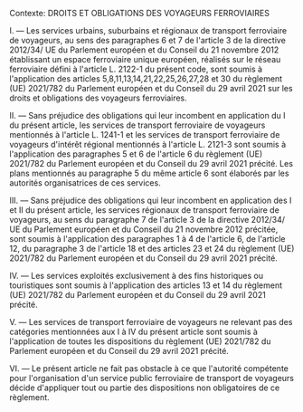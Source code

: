 Contexte: DROITS ET OBLIGATIONS  DES VOYAGEURS FERROVIAIRES

I. — Les services urbains, suburbains et régionaux de transport ferroviaire de voyageurs, au sens des paragraphes 6 et 7 de l'article 3 de la directive 2012/34/ UE du Parlement européen et du Conseil du 21 novembre 2012 établissant un espace ferroviaire unique européen, réalisés sur le réseau ferroviaire défini à l'article L. 2122-1 du présent code, sont soumis à l'application des articles 5,8,11,13,14,21,22,25,26,27,28 et 30 du règlement (UE) 2021/782 du Parlement européen et du Conseil du 29 avril 2021 sur les droits et obligations des voyageurs ferroviaires.

II. — Sans préjudice des obligations qui leur incombent en application du I du présent article, les services de transport ferroviaire de voyageurs mentionnés à l'article L. 1241-1 et les services de transport ferroviaire de voyageurs d'intérêt régional mentionnés à l'article L. 2121-3 sont soumis à l'application des paragraphes 5 et 6 de l'article 6 du règlement (UE) 2021/782 du Parlement européen et du Conseil du 29 avril 2021 précité. Les plans mentionnés au paragraphe 5 du même article 6 sont élaborés par les autorités organisatrices de ces services.

III. — Sans préjudice des obligations qui leur incombent en application des I et II du présent article, les services régionaux de transport ferroviaire de voyageurs, au sens du paragraphe 7 de l'article 3 de la directive 2012/34/ UE du Parlement européen et du Conseil du 21 novembre 2012 précitée, sont soumis à l'application des paragraphes 1 à 4 de l'article 6, de l'article 12, du paragraphe 3 de l'article 18 et des articles 23 et 24 du règlement (UE) 2021/782 du Parlement européen et du Conseil du 29 avril 2021 précité.

IV. — Les services exploités exclusivement à des fins historiques ou touristiques sont soumis à l'application des articles 13 et 14 du règlement (UE) 2021/782 du Parlement européen et du Conseil du 29 avril 2021 précité.

V. — Les services de transport ferroviaire de voyageurs ne relevant pas des catégories mentionnées aux I à IV du présent article sont soumis à l'application de toutes les dispositions du règlement (UE) 2021/782 du Parlement européen et du Conseil du 29 avril 2021 précité.

VI. — Le présent article ne fait pas obstacle à ce que l'autorité compétente pour l'organisation d'un service public ferroviaire de transport de voyageurs décide d'appliquer tout ou partie des dispositions non obligatoires de ce règlement.